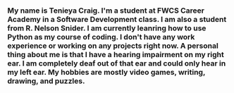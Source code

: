 ### My name is Tenieya Craig. I'm a student at FWCS Career Academy in a Software Development class. I am also a student from R. Nelson Snider. I am currently leanring how to use Python as my course of coding. I don't have any work experience or working on any projects right now. A personal thing about me is that I have a hearing impairment on my right ear. I am completely deaf out of that ear and could only hear in my left ear. My hobbies are mostly video games, writing, drawing, and puzzles.
